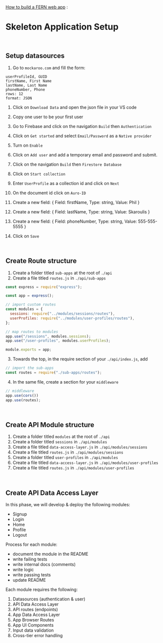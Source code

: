[How to build a FERN web app](./index.md) :
# Skeleton Application Setup


<!-- =-=-=-=-=-=-=-=-=-=-=-=-=-=-=-=-=-=-=-=-=-=-=-=-=-=-=-=-=- -->
&nbsp;  
## Setup datasources

1. Go to `mockaroo.com` and fill the form:
```
userProfileId, GUID
firstName, First Name
lastName, Last Name
phoneNumber, Phone
rows: 12
format: JSON
```

1. Click on `Download Data` and open the json file in your VS code
1. Copy one user to be your first user

1. Go to Firebase and click on the navigation `Build` then `Authentication`
1. Click on `Get started` and select `Email/Password` as a `Native provider`  
1. Turn on `Enable`
1. Click on `Add user` and add a temporary email and password and submit.

1. Click on the navigation `Build` then `Firestore Database`
1. Click on `Start collection`
1. Enter `UserProfile` as a collection id and click on `Next`
1. On the document id click on `Auro-ID`
1. Create a new field: { Field: firstName, Type: string, Value: Phil }
1. Create a new field: { Field: lastName, Type: string, Value: Skaroulis }
1. Create a new field: { Field: phoneNumber, Type: string, Value: 555-555-5555 }
1. Click on `Save`


<!-- =-=-=-=-=-=-=-=-=-=-=-=-=-=-=-=-=-=-=-=-=-=-=-=-=-=-=-=-=- -->
&nbsp;  
## Create Route structure

1. Create a folder titled `sub-apps` at the root of `./api`
1. Create a file titled `routes.js` in `./api/sub-apps`

```js
const express = require("express");

const app = express();

// import custom routes
const modules = {
  sessions: require("../modules/sessions/routes"),
  userProfiles: require("../modules/user-profiles/routes"),
};

// map routes to modules
app.use("/sessions", modules.sessions);
app.use("/user-profiles", modules.userProfiles);

module.exports = app;
```

3. Towards the top, in the require section of your `./api/index.js`, add
```js
// import the sub-apps
const routes = require("./sub-apps/routes");
```

4. In the same file, create a section for your `middleware`
```js
// middleware
app.use(cors())
app.use(routes);
```



<!-- =-=-=-=-=-=-=-=-=-=-=-=-=-=-=-=-=-=-=-=-=-=-=-=-=-=-=-=-=- -->
&nbsp;  
## Create API Module structure

1. Create a folder titled `modules` at the root of `./api`
1. Create a folder titled `sessions` in `./api/modules`
1. Create a file titled `data-access-layer.js` in `./api/modules/sessions`
1. Create a file titled `routes.js` in `./api/modules/sessions`
1. Create a folder titled `user-profiles` in `./api/modules`
1. Create a file titled `data-access-layer.js` in `./api/modules/user-profiles`
1. Create a file titled `routes.js` in `./api/modules/user-profiles`




<!-- =-=-=-=-=-=-=-=-=-=-=-=-=-=-=-=-=-=-=-=-=-=-=-=-=-=-=-=-=- -->
&nbsp;  
## Create API Data Access Layer











In this phase, we will develop & deploy the following modules:
- Signup
- Login
- Home
- Profile
- Logout

Process for each module: 
- document the module in the README
- write failing tests
- write internal docs (comments)
- write logic
- write passing tests
- update README

Each module requires the following:
1. Datasources (authentication & user)
1. API Data Access Layer
1. API routes (endpoints)
1. App Data Access Layer
1. App Browser Routes
1. App UI Components 
1. Input data validation
1. Cross-tier error handling
